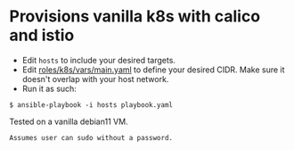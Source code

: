 # Provisions vanilla k8s with calico and istio

- Edit `hosts` to include your desired targets.
- Edit [roles/k8s/vars/main.yaml](roles/k8s/vars/main.yaml) to define your desired CIDR. Make sure it doesn't overlap with your host network.
- Run it as such:

```
$ ansible-playbook -i hosts playbook.yaml
```

Tested on a vanilla debian11 VM. 

`Assumes user can sudo without a password.`
